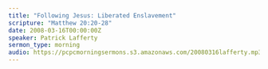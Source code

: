 ```yaml
---
title: "Following Jesus: Liberated Enslavement"
scripture: "Matthew 20:20-28"
date: 2008-03-16T00:00:00Z
speaker: Patrick Lafferty
sermon_type: morning
audio: https://pcpcmorningsermons.s3.amazonaws.com/20080316lafferty.mp3 
---
```



